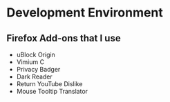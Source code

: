 # Development Environment

## Firefox Add-ons that I use
- uBlock Origin
- Vimium C
- Privacy Badger
- Dark Reader
- Return YouTube Dislike
- Mouse Tooltip Translator

